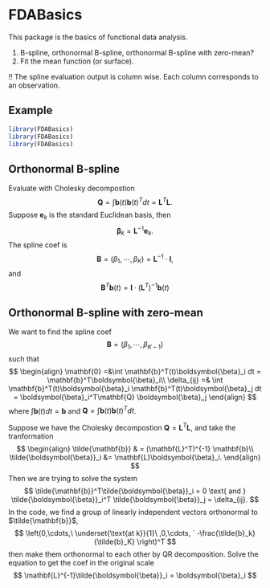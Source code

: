 # FDABasics


This package is the basics of functional data analysis.

1. B-spline, orthonormal B-spline, orthonormal B-spline with zero-mean?
2. Fit the mean function (or surface).

> <span style="color:red">
!! The spline evaluation output is column wise.
 Each column corresponds to an observation. 
</span>

## Example

```r
library(FDABasics)
library(FDABasics)
library(FDABasics)
```
## Orthonormal B-spline

Evaluate with Cholesky decompostion
$$
\mathbf{Q} = \int \mathbf{b}(t) \mathbf{b}(t) ^Tdt
 = \mathbf{L}^T\mathbf{L}.
$$
Suppose $\mathbf{e}_k$ is the standard Euclidean basis, then
$$
\boldsymbol{\beta}_k = \mathbf{L}^{-1}\mathbf{e}_k.
$$
The spline coef is
$$
\mathbf{B} = (\beta_1, \cdots, \beta_{K})
= \mathbf{L}^{-1}\cdot \mathbf{I},
$$
and
$$
\mathbf{B}^T\mathbf{b}(t) = \mathbf{I}\cdot(\mathbf{L}^T)^{-1} \mathbf{b}(t)
$$

## Orthonormal B-spline with zero-mean

We want to find the spline coef
$$
\mathbf{B} = (\beta_1, \cdots, \beta_{K-1})
$$
such that
$$
\begin{align}
\mathbf{0} =&\int \mathbf{b}^T(t)\boldsymbol{\beta}_i dt   = \mathbf{b}^T\boldsymbol{\beta}_i\\
\delta_{ij} =& \int 
\mathbf{b}^T(t)\boldsymbol{\beta}_i
\mathbf{b}^T(t)\boldsymbol{\beta}_j dt
= \boldsymbol{\beta}_i^T\mathbf{Q}
\boldsymbol{\beta}_j
\end{align}
$$
where
$\int \mathbf{b}(t) dt = \mathbf{b}$
and 
$\mathbf{Q} = \int \mathbf{b}(t) \mathbf{b}(t) ^Tdt$.

Suppose we have the Cholesky decompostion
$\mathbf{Q} = \mathbf{L}^T\mathbf{L}$, 
and take the tranformation
$$
\begin{align}
\tilde{\mathbf{b}} & = (\mathbf{L}^T)^{-1} \mathbf{b}\\
\tilde{\boldsymbol{\beta}}_i 
&= \mathbf{L}\boldsymbol{\beta}_i.
\end{align}
$$
Then we are trying to solve the system
$$
\tilde{\mathbf{b}}^T\tilde{\boldsymbol{\beta}}_i  = 0 
\text{ and }
\tilde{\boldsymbol{\beta}}_i^T
\tilde{\boldsymbol{\beta}}_j = \delta_{ij}.
$$
In the code, we find a group of linearly independent vectors orthonormal to 
$\tilde{\mathbf{b}}$, 
$$
\left(0,\cdots,\ \underset{\text{at k}}{1}\ ,0,\cdots, ´
-\frac{\tilde{b}_k}{\tilde{b}_K}
\right)^T
$$
then make them orthonormal to each other by QR decomposition. Solve the equation to get the coef in the original scale
$$
\mathbf{L}^{-1}\tilde{\boldsymbol{\beta}}_i 
= \boldsymbol{\beta}_i
$$


